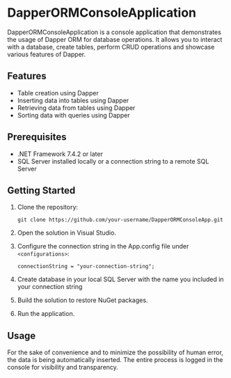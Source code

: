 # DapperORMConsoleApplication

DapperORMConsoleApplication is a console application that demonstrates the usage of Dapper ORM for database operations. It allows you to interact with a database, create tables, perform CRUD operations and showcase various features of Dapper.

## Features

- Table creation using Dapper
- Inserting data into tables using Dapper
- Retrieving data from tables using Dapper
- Sorting data with queries using Dapper

## Prerequisites

- .NET Framework 7.4.2 or later
- SQL Server installed locally or a connection string to a remote SQL Server


## Getting Started

1. Clone the repository:

   ```shell
   git clone https://github.com/your-username/DapperORMConsoleApp.git

2. Open the solution in Visual Studio.
3. Configure the connection string in the App.config file under `<configurations>`:
   ```shell
   connectionString = "your-connection-string";
4. Create database in your local SQL Server with the name you included in your connection string
5. Build the solution to restore NuGet packages.
6. Run the application.

## Usage

For the sake of convenience and to minimize the possibility of human error, the data is being automatically inserted. The entire process is logged in the console for visibility and transparency.

